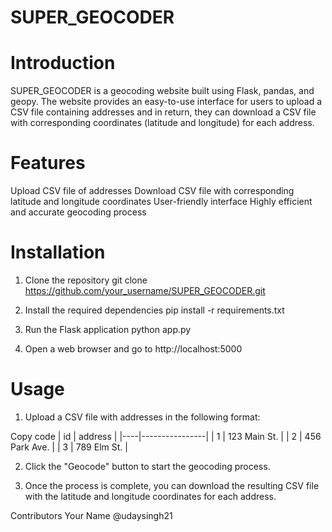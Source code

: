 # SUPER_GEOCODER

# Introduction
SUPER_GEOCODER is a geocoding website built using Flask, pandas, and geopy. The website provides an easy-to-use interface for users to upload a CSV file containing addresses and in return, they can download a CSV file with corresponding coordinates (latitude and longitude) for each address.

# Features
Upload CSV file of addresses
Download CSV file with corresponding latitude and longitude coordinates
User-friendly interface
Highly efficient and accurate geocoding process

# Installation
1. Clone the repository
git clone https://github.com/your_username/SUPER_GEOCODER.git

2. Install the required dependencies
pip install -r requirements.txt

3. Run the Flask application
python app.py

4. Open a web browser and go to http://localhost:5000

# Usage
1. Upload a CSV file with addresses in the following format:

Copy code
| id | address         |
|----|----------------|
| 1  | 123 Main St.    |
| 2  | 456 Park Ave.   |
| 3  | 789 Elm St.     |

2. Click the "Geocode" button to start the geocoding process.

3. Once the process is complete, you can download the resulting CSV file with the latitude and longitude coordinates for each address.

Contributors
Your Name @udaysingh21 
